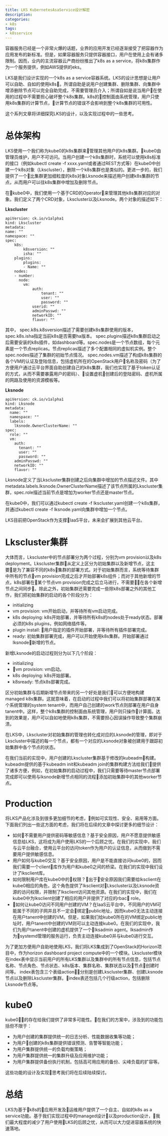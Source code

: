 ```yaml
---
title: LKS KubernetesAsaService设计解密
description: 
categories:
- k8s
tags:
- k8sservice
---
```


容器服务已经是一个非常火爆的话题，业界的应用开发已经逐渐接受了把容器作为应用发布的新标准。但是，如果容器服务只提供容器接口，用户在使用上会有诸多限制。因而，业内的主流容器云产商纷纷推出了k8s as a service，将k8s集群作为一个服务提供，例如AWS提供的eks。

LKS是我们设计实现的一个k8s as a service容器系统。LKS的设计思想是让用户可以自助、自如的使用k8s。所谓自助是说用户创建集群、删除集群、向集群中增添删除节点可以完全自助完成，不需要管理员介入；所谓自如是说当用户在使用的过程中不需要担心破坏整个k8s集群。k8s的控制面由系统管理，用户只使用k8s集群的计算节点，计算节点的错误不会影响到整个k8s集群的可用性。

这个系列文章将详细探究LKS的设计，以及实现过程中的一些思考。 

# 总体架构
LKS使用一个我们称为kube0的k8s集群来管理其他用户的k8s集群。kube0由管理员维护，用户不可访问。当用户创建一个k8s集群时，系统可以使用k8s标准的接口（例如kubectl create -f xxxx.yaml或者通过REST方式等）在kube0中创建一个k8s对象（Lkscluster），删除一个k8s集群也是类似的。更进一步的，我们提供了一个比集群更加细粒度的k8s对象Lksnode来描述用户创建k8s集群的节点，从而用户可以往k8s集群中增加及删除节点。

在kube0中，我们使用一个基于CRD的Operator来管理其他k8s集群对应的对象。我们定义了两个CRD对象，Lkscluster以及Lksnode。两个对象的描述如下：

**Lkscluster**

    apiVersion: ck.io/v1alpha1
    kind: Lkscluster
    metadata:
    name: ""
    namespace: ""
    spec:
        k8s:
            k8sversion: ""
            isha: ""
        plugins:
            plugins:
            - Name: ""
        nodes:
        - number: 
          node:
            vm:
                auth:
                    tenant: ""
                    user: ""
                    password: ""
                userid: ""
                adminPasswd: ""
                networkID: ""
                flavor: ""

其中， spec.k8s.k8sversion描述了需要创建k8s集群使用的版本，spec.k8s.isha指定当前k8s是否需要ha版本。 spec.plugins描述k8s集群启动之后需要安装的k8s插件，如dashboard等。spec.nodes是一个节点数组，每个元素是一个节点replicas。节点replicas描述了多个配置相同的虚拟机实例。整个spec.nodes描述了集群的初始节点情况。 spec.nodes.vm描述了构成k8s集群的各个VM的认证及登陆信息，包括虚机所在的OpenStack用户名称及密码（为了方便用户通过云平台界面自助创建自己的k8s集群，我们也实现了基于token认证的方式，从而不需要暴露用户的密码）、设置虚机创建后的登陆密码、虚机所属的网路及使用的资源模板等。

**Lksnode**

    apiVersion: ck.io/v1alpha1
    kind: Lksnode
    metadata:
      name: ""
      namespace: ""
      labels:
        lksnode.OwnerClusterName: ""
    spec:
      role: ""
      vm:
        auth:
          tenant: ""
          user: ""
          password: ""
        adminPasswd: ""
        networkID: ""
        flavor: ""

Lksnode定义了当Lkscluster集群创建之后向集群中增加的节点描述文件。其中metadata.labels.lksnode.OwnerClusterName描述了该节点所属的Lkscluster集群，spec.role描述当前节点是增加为worker节点还是master节点。

在kube0中，我们可以通过kubectl create -f lkscluster.yaml创建一个k8s集群，并通过kubectl create -f lksnode.yaml向集群中增加一个节点。

LKS目前把OpenStack作为支撑IaaS平台，未来会扩展到其他云平台。

# Lkscluster集群
大体而言，Lkscluster中的节点部署分为两个过程，分别为vm provision以及k8s deployment。Lkscluster集群从定义上区分为初始集群以及新增节点，这主要是为了兼容不同的k8s集群的部署方式。对于初始集群而言，系统等待集群中所有的节点vm provision完成之后才开始部署k8s组件；而对于其他新增的节点，k8s部署在某个节点vm provision完成之后立马进行，不需要在各个新增节点之间同步。除此之外，初始集群还需要完成一些除k8s部署之外的其他工作，我们把初始集群的启动的各个阶段分为：
- initializing
- vm provision: vm开始启动，并等待所有vm启动完成。
- k8s deploying: k8s开始部署，并等待所有k8s的nodes处于ready状态。部署必须的k8s plugins，例如网络插件等。
- plugin install: 用户指定的插件开始部署，并等待所有插件部署完成。
- ready: 初始集群部署完成，用户可以开始使用k8s集群。开始部署通过lksnode新增的节点。

新增Lksnode的启动过程则分为以下几个阶段：
- initializing
- vm provision: vm启动。
- k8s deploying: k8s开始部署。
- k8sready: 节点k8s部署完成。

区分初始集群与后期新增节点带来的另一个好处是我们可以方便地构建managed k8s集群。这就意味着，在启动的过程中我们可以将初始集群部署在某个系统管理的system tenant中，而用户自己创建的work节点则部署在用户自身tanent中。这样，整个k8s集群的控制面由系统管理，用户则只操作计算面。达到的效果是，用户可以自如地使用k8s集群，不需要担心因误操作导致整个集群崩溃。

在LKS中，Lkscluster对初始集群的管理也转化成对应的Lksnode的管理，即对于Lkscluster中描述的每一个节点，都有一个对应的Lksnode对象被创建用于跟踪初始集群中各个节点的状态。

在我们当前的实现中，用户创建的Lkscluster集群基于修改的kubeadm构建。kubeadm提供的基于kubeadm init和kubeadm join的集群构建方法给我们提供了诸多方便，例如，在初始集群的启动过程中，我们只需要等待master节点部署完成即可以使用与lksnode新增节点相同的流程添加初始集群中的其他worker节点。

# Production
将LKS产品化涉及到很多更加细节的考虑，例如可实现性、安全、易用等方面。下面我们列出一些这方面的考虑，我们将在后续的文章中探讨更多的细节设计：
- 如何不需要用户提供密码等敏感信息？基于安全原因，用户不愿意提供敏感信息给LKS，这将成为用户使用LKS的一个后顾之忧。在我们的实现中，我们与云平台融合，使用云平台的访问token作为用户的认证信息，从而做到不需要用户提供敏感信息。
- 用户如何与kube0交互？基于安全原因，用户是不能直接访问kube0的，因而我们需要一个client库作为用户和kube0之间的桥梁。在我们的实现中我们设计了lksclient库。
- 如何限制用户库在kube0中的权限？出于安全原因我们需要给lksclient在kube0相应的角色，这个角色提供了lksclient对Lkscluster以及Lksnode资源的访问权限，并限制了lksclient访问其他资源。在我们的实现中，我们在kube0中为lksclient创建了相应的用户并提供了对应的rbac role。
- 如何让kube0访问不同用户创建的VM？在IaaS云平台中，不同用户的VM可能属于不同的子网并且不一定会绑定public地址，因而kube0无法主动连接在用户tanent中创建的VM。但是，如果我们给kube0所在的VM绑定public地址时，用户tanent中创建的VM则可以主动连接kube0。在我们的实现中，我们为用户tanent中创建的虚机提供了一个lksadmin agent。lksadmin作为systemd管理的服务运行，负责主动连接kube0并与kube0进行交互。

为了更加方便用户自助地使用LKS，我们将LKS集成到了OpenStack的Horizon项目中，作为horizon dashboard project compute中的一个模块。Lkscluster模块在index表中显示当前用户的所有LKS集群以及集群中的所有节点信息，包括节点名称、节点角色、节点状态、k8s版本、集群名称、集群状态以及节点创建时间等。 index表包含三个表级action，分别是创建Lkscluster集群、创建Lksnode节点以及删除Lkscluster集群。index表还包括几个行级action，包括删除Lksnode节点等。

# kube0
kube0的存在给我们提供了非常多可能性。在我们的方案中，涉及到的功能包括但不限于：
- 为用户创建的集群提供统一的日志分析、性能数据收集等功能；
- 为用户创建的k8s集群提供错误预测、告警等智能功能；
- 为用户集群提供统一的负载均衡策略；
- 为用户集群提供统一的集群升级及应用维护功能；
- 为用户集群提供备份执行机制，包括高可用应用的备份、尖峰负载的扩容等。

这些功能的设计及实现思考我们将在后续陆续探讨。

# 总结
LKS为基于k8s的应用开发及运维用户提供了一个自主、自如的k8s as a service功能。基于我们实现过程中的managed设计以及production设计，我们最大程度的减少了用户使用LKS的后顾之忧，从而可以大力促进容器系统的快速落地。